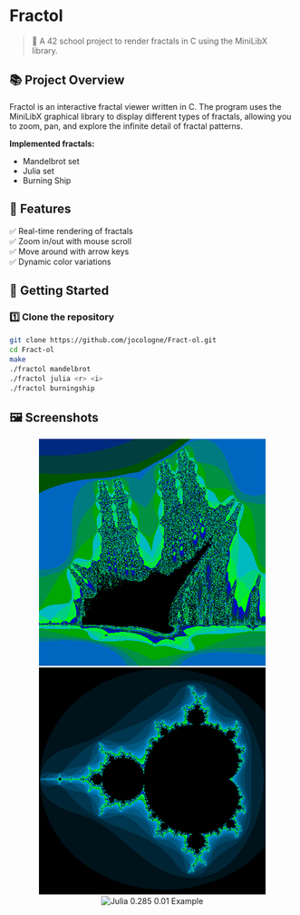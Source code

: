 # Fractol

> 🧮 A 42 school project to render fractals in C using the MiniLibX library.

## 📚 Project Overview

Fractol is an interactive fractal viewer written in C. The program uses the MiniLibX graphical library to display different types of fractals, allowing you to zoom, pan, and explore the infinite detail of fractal patterns.

**Implemented fractals:**
- Mandelbrot set
- Julia set
- Burning Ship

## 🎨 Features

✅ Real-time rendering of fractals  
✅ Zoom in/out with mouse scroll  
✅ Move around with arrow keys  
✅ Dynamic color variations  

## 🚀 Getting Started

### 1️⃣ Clone the repository

```bash
git clone https://github.com/jocologne/Fract-ol.git
cd Fract-ol
make
./fractol mandelbrot
./fractol julia <r> <i>
./fractol burningship
```
## 🖼️ Screenshots

<p align="center">
  <img src="screenshots/burningship.png" width="400" alt="Burningship Example"/>
  <img src="screenshots/mandelbrot.png" width="400" alt="Mandelbrot Example"/>
  <img src="screenshots/julia.png" width="400" alt="Julia 0.285 0.01 Example"/>
</p>

